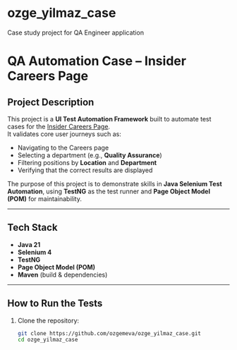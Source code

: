 # ozge_yilmaz_case
Case study project for QA Engineer application
# QA Automation Case – Insider Careers Page

##  Project Description
This project is a **UI Test Automation Framework** built to automate test cases for the [Insider Careers Page](https://useinsider.com/careers/open-positions/).  
It validates core user journeys such as:  

- Navigating to the Careers page  
- Selecting a department (e.g., **Quality Assurance**)  
- Filtering positions by **Location** and **Department**  
- Verifying that the correct results are displayed  

The purpose of this project is to demonstrate skills in **Java Selenium Test Automation**, using **TestNG** as the test runner and **Page Object Model (POM)** for maintainability.

---

##  Tech Stack
- **Java 21**  
- **Selenium 4**  
- **TestNG**  
- **Page Object Model (POM)**  
- **Maven** (build & dependencies)  

---

##  How to Run the Tests
1. Clone the repository:  
   ```bash
   git clone https://github.com/ozgemeva/ozge_yilmaz_case.git
   cd ozge_yilmaz_case
